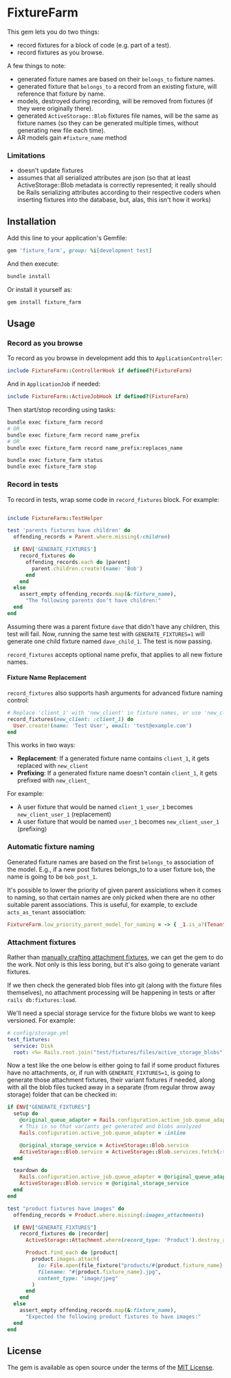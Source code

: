 # FixtureFarm

This gem lets you do two things:
- record fixtures for a block of code (e.g. part of a test).
- record fixtures as you browse.

A few things to note:
- generated fixture names are based on their `belongs_to` fixture names.
- generated fixture that `belongs_to` a record from an existing fixture, will reference that fixture by name.
- models, destroyed during recording, will be removed from fixtures (if they were originally there).
- generated `ActiveStorage::Blob` fixtures file names, will be the same as fixture names (so they can be generated multiple times, without generating new file each time).
- AR models gain `#fixture_name` method

### Limitations

- doesn't update fixtures
- assumes that all serialized attributes are json (so that at least ActiveStorage::Blob metadata is correctly represented; it really should be Rails serializing attributes according to their respective coders when inserting fixtures into the database, but, alas, this isn't how it works)

## Installation

Add this line to your application's Gemfile:

```ruby
gem 'fixture_farm', group: %i[development test]
```

And then execute:

```bash
bundle install
```

Or install it yourself as:

```bash
gem install fixture_farm
```

## Usage

### Record as you browse

To record as you browse in development add this to `ApplicationController`:

```ruby
include FixtureFarm::ControllerHook if defined?(FixtureFarm)
```

And in `ApplicationJob` if needed:

```ruby
include FixtureFarm::ActiveJobHook if defined?(FixtureFarm)
```

Then start/stop recording using tasks:

```bash
bundle exec fixture_farm record
# OR
bundle exec fixture_farm record name_prefix
# OR
bundle exec fixture_farm record name_prefix:replaces_name

bundle exec fixture_farm status
bundle exec fixture_farm stop
```

### Record in tests

To record in tests, wrap some code in `record_fixtures` block. For example:

```ruby

include FixtureFarm::TestHelper

test 'parents fixtures have children' do
  offending_records = Parent.where.missing(:children)

  if ENV['GENERATE_FIXTURES']
    record_fixtures do
      offending_records.each do |parent|
        parent.children.create!(name: 'Bob')
      end
    end
  else
    assert_empty offending_records.map(&:fixture_name),
      "The following parents don't have children:"
  end
end
```

Assuming there was a parent fixture `dave` that didn't have any children, this test will fail. Now, running the same test with `GENERATE_FIXTURES=1` will generate one child fixture named `dave_child_1`. The test is now passing.

`record_fixtures` accepts optional name prefix, that applies to all new fixture names.

#### Fixture Name Replacement

`record_fixtures` also supports hash arguments for advanced fixture naming control:

```ruby
# Replace 'client_1' with 'new_client' in fixture names, or use 'new_client' as prefix if not found
record_fixtures(new_client: :client_1) do
  User.create!(name: 'Test User', email: 'test@example.com')
end
```

This works in two ways:
- **Replacement**: If a generated fixture name contains `client_1`, it gets replaced with `new_client`
- **Prefixing**: If a generated fixture name doesn't contain `client_1`, it gets prefixed with `new_client_`

For example:
- A user fixture that would be named `client_1_user_1` becomes `new_client_user_1` (replacement)
- A user fixture that would be named `user_1` becomes `new_client_user_1` (prefixing)

### Automatic fixture naming

Generated fixture names are based on the first `belongs_to` association of the model. E.g., if a new post fixtures belongs_to to a user fixture `bob`, the name is going to be `bob_post_1`.

It's possible to lower the priority of given parent assiciations when it comes to naming, so that certain names are only picked when there are no other suitable parent associations. This is useful, for example, to exclude `acts_as_tenant` association:

```ruby
FixtureFarm.low_priority_parent_model_for_naming = -> { _1.is_a?(TenantModel) }
```

### Attachment fixtures

Rather than [manually crafting attachment fixtures](https://guides.rubyonrails.org/v8.0/active_storage_overview.html#adding-attachments-to-fixtures), we can get the gem to do the work. Not only is this less boring, but it's also going to generate variant fixtures.

If we then check the generated blob files into git (along with the fixture files themselves), no attachment processing will be happening in tests or after `rails db:fixtures:load`.

We'll need a special storage service for the fixture blobs we want to keep versioned. For example:

```yml
# config/storage.yml
test_fixtures:
  service: Disk
  root: <%= Rails.root.join("test/fixtures/files/active_storage_blobs") %>
```

Now a test like the one below is either going to fail if some product fixtures have no attachments, or, if run with `GENERATE_FIXTURES=1`, is going to generate those attachment fixtures, their variant fixtures if needed, along with all the blob files tucked away in a separate (from regular throw away storage) folder that can be checked in:

```ruby
if ENV["GENERATE_FIXTURES"]
  setup do
    @original_queue_adapter = Rails.configuration.active_job.queue_adapter
    # This is so that variants get generated and blobs analyzed
    Rails.configuration.active_job.queue_adapter = :inline

    @original_storage_service = ActiveStorage::Blob.service
    ActiveStorage::Blob.service = ActiveStorage::Blob.services.fetch(:test_fixtures)
  end

  teardown do
    Rails.configuration.active_job.queue_adapter = @original_queue_adapter
    ActiveStorage::Blob.service = @original_storage_service
  end
end

test "product fixtures have images" do
  offending_records = Product.where.missing(:images_attachments)

  if ENV["GENERATE_FIXTURES"]
    record_fixtures do |recorder|
      ActiveStorage::Attachment.where(record_type: 'Product').destroy_all

      Product.find_each do |product|
        product.images.attach(
          io: File.open(file_fixture("products/#{product.fixture_name}.jpg")),
          filename: "#{product.fixture_name}.jpg",
          content_type: "image/jpeg"
        )
      end
    end
  else
    assert_empty offending_records.map(&:fixture_name),
      "Expected the following product fixtures to have images:"
  end
end
```

## License
The gem is available as open source under the terms of the [MIT License](https://opensource.org/licenses/MIT).
